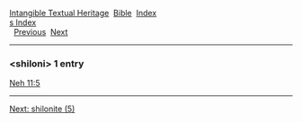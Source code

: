 [Intangible Textual Heritage](../../index)  [Bible](../index) 
[Index](index)   
[s Index](_s_)  
  [Previous](c10271)  [Next](c10273) 

------------------------------------------------------------------------

### &lt;shiloni&gt; 1 entry

[Neh 11:5](../kjv/neh011.htm#005)  

------------------------------------------------------------------------

[Next: shilonite (5)](c10273)
